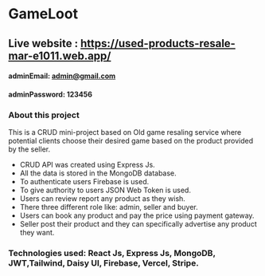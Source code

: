 # GameLoot
## Live website : https://used-products-resale-mar-e1011.web.app/
 
#### adminEmail: admin@gmail.com
#### adminPassword: 123456

### About this project
This is a CRUD mini-project based on Old game resaling service where potential clients choose their desired game based on the product provided by the seller.

- CRUD API was created using Express Js.
- All the data is stored in the MongoDB database. 
- To authenticate users Firebase is used.
- To give authority to users JSON Web Token is used. 
- Users can review report any product as they wish. 
- There three different role like: admin, seller and buyer.
- Users can book any product and pay the price using payment gateway.
- Seller post their product and they can specifically advertise any product they want. 


### Technologies used: React Js, Express Js, MongoDB, JWT,Tailwind, Daisy UI, Firebase, Vercel, Stripe.
